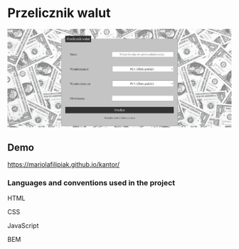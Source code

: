 # Przelicznik walut

![gif](https://github.com/MariolaFilipiak/kantor/blob/main/images/GIF.gif?raw=true)

## Demo
https://mariolafilipiak.github.io/kantor/

### Languages and conventions used in the project

HTML

CSS

JavaScript

BEM
